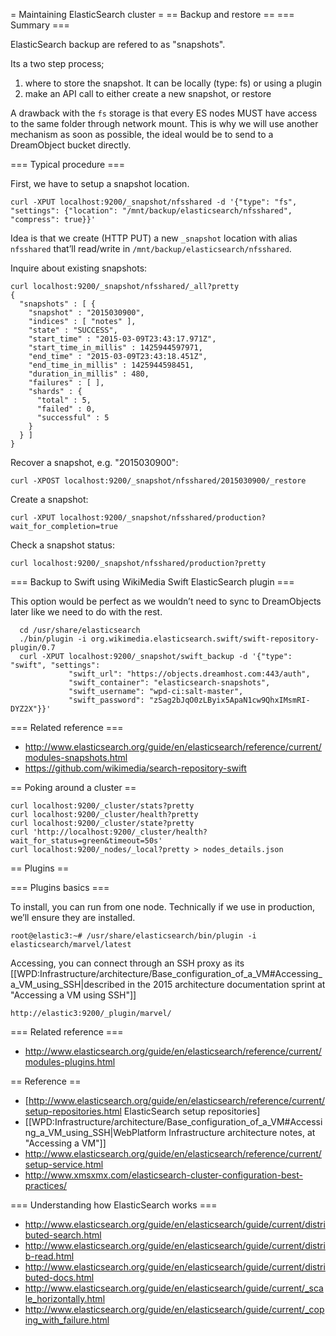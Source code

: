 = Maintaining ElasticSearch cluster =
== Backup and restore ==
=== Summary ===

ElasticSearch backup are refered to as "snapshots".

Its a two step process;

1. where to store the snapshot. It can be locally (type: fs) or using a plugin
2. make an API call to either create a new snapshot, or restore

A drawback with the `fs` storage is that every ES nodes MUST have access to the same folder through network mount.
This is why we will use another mechanism as soon as possible, the ideal would be to send to a DreamObject bucket directly.



=== Typical procedure ===

First, we have to setup a snapshot location.

    curl -XPUT localhost:9200/_snapshot/nfsshared -d '{"type": "fs", "settings": {"location": "/mnt/backup/elasticsearch/nfsshared", "compress": true}}'

Idea is that we create (HTTP PUT) a new `_snapshot` location with alias `nfsshared` that’ll read/write in `/mnt/backup/elasticsearch/nfsshared`.

Inquire about existing snapshots:

    curl localhost:9200/_snapshot/nfsshared/_all?pretty
    {
      "snapshots" : [ {
        "snapshot" : "2015030900",
        "indices" : [ "notes" ],
        "state" : "SUCCESS",
        "start_time" : "2015-03-09T23:43:17.971Z",
        "start_time_in_millis" : 1425944597971,
        "end_time" : "2015-03-09T23:43:18.451Z",
        "end_time_in_millis" : 1425944598451,
        "duration_in_millis" : 480,
        "failures" : [ ],
        "shards" : {
          "total" : 5,
          "failed" : 0,
          "successful" : 5
        }
      } ]
    }

Recover a snapshot, e.g. "2015030900":

    curl -XPOST localhost:9200/_snapshot/nfsshared/2015030900/_restore

Create a snapshot:

    curl -XPUT localhost:9200/_snapshot/nfsshared/production?wait_for_completion=true

Check a snapshot status:

    curl localhost:9200/_snapshot/nfsshared/production?pretty



=== Backup to Swift using WikiMedia Swift ElasticSearch plugin ===

This option would be perfect as we wouldn’t need to sync to DreamObjects later like we need to do with the rest.

      cd /usr/share/elasticsearch
      ./bin/plugin -i org.wikimedia.elasticsearch.swift/swift-repository-plugin/0.7
      curl -XPUT localhost:9200/_snapshot/swift_backup -d '{"type": "swift", "settings":
                 "swift_url": "https://objects.dreamhost.com:443/auth",
                 "swift_container": "elasticsearch-snapshots",
                 "swift_username": "wpd-ci:salt-master",
                 "swift_password": "zSag2bJqO0zLByix5ApaN1cw9QhxIMsmRI-DYZ2X"}}'



=== Related reference ===

* http://www.elasticsearch.org/guide/en/elasticsearch/reference/current/modules-snapshots.html
* https://github.com/wikimedia/search-repository-swift



== Poking around a cluster ==

    curl localhost:9200/_cluster/stats?pretty
    curl localhost:9200/_cluster/health?pretty
    curl localhost:9200/_cluster/state?pretty
    curl 'http://localhost:9200/_cluster/health?wait_for_status=green&timeout=50s'
    curl localhost:9200/_nodes/_local?pretty > nodes_details.json


== Plugins ==

=== Plugins basics ===

To install, you can run from one node. Technically if we use in production, we’ll ensure they are installed.

    root@elastic3:~# /usr/share/elasticsearch/bin/plugin -i elasticsearch/marvel/latest

Accessing, you can connect through an SSH proxy as its [[WPD:Infrastructure/architecture/Base_configuration_of_a_VM#Accessing_a_VM_using_SSH|described in the 2015 architecture documentation sprint at "Accessing a VM using SSH"]]

    http://elastic3:9200/_plugin/marvel/

=== Related reference ===

* http://www.elasticsearch.org/guide/en/elasticsearch/reference/current/modules-plugins.html



== Reference ==

* [http://www.elasticsearch.org/guide/en/elasticsearch/reference/current/setup-repositories.html ElasticSearch setup repositories]
* [[WPD:Infrastructure/architecture/Base_configuration_of_a_VM#Accessing_a_VM_using_SSH|WebPlatform Infrastructure architecture notes, at "Accessing a VM"]]
* http://www.elasticsearch.org/guide/en/elasticsearch/reference/current/setup-service.html
* http://www.xmsxmx.com/elasticsearch-cluster-configuration-best-practices/


=== Understanding how ElasticSearch works ===

* http://www.elasticsearch.org/guide/en/elasticsearch/guide/current/distributed-search.html
* http://www.elasticsearch.org/guide/en/elasticsearch/guide/current/distrib-read.html
* http://www.elasticsearch.org/guide/en/elasticsearch/guide/current/distributed-docs.html
* http://www.elasticsearch.org/guide/en/elasticsearch/guide/current/_scale_horizontally.html
* http://www.elasticsearch.org/guide/en/elasticsearch/guide/current/_coping_with_failure.html